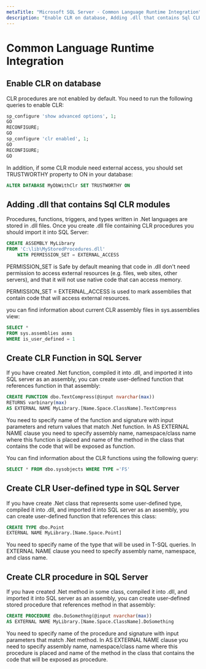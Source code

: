 ```yaml
---
metaTitle: "Microsoft SQL Server - Common Language Runtime Integration"
description: "Enable CLR on database, Adding .dll that contains Sql CLR modules, Create CLR Function in SQL Server, Create CLR User-defined type in SQL Server, Create CLR procedure in SQL Server"
---
```


# Common Language Runtime Integration



## Enable CLR on database


CLR procedures are not enabled by default. You need to run the following queries to enable CLR:

```sql
sp_configure 'show advanced options', 1;
GO
RECONFIGURE;
GO
sp_configure 'clr enabled', 1;
GO
RECONFIGURE;
GO

```

In addition, if some CLR module need external access, you should set TRUSTWORTHY property to ON in your database:

```sql
ALTER DATABASE MyDbWithClr SET TRUSTWORTHY ON

```



## Adding .dll that contains Sql CLR modules


Procedures, functions, triggers, and types written in .Net languages are stored in .dll files. Once you create .dll file containing CLR procedures you should import it into SQL Server:

```sql
CREATE ASSEMBLY MyLibrary
FROM 'C:\lib\MyStoredProcedures.dll'
    WITH PERMISSION_SET = EXTERNAL_ACCESS

```

PERMISSION_SET is Safe by default meaning that code in .dll don't need permission to access external resources (e.g. files, web sites, other servers), and that it will not use native code that can access memory.

PERMISSION_SET = EXTERNAL_ACCESS is used to mark assemblies that contain code that will access external resources.

you can find information about current CLR assembly files in sys.assemblies view:

```sql
SELECT *
FROM sys.assemblies asms
WHERE is_user_defined = 1

```



## Create CLR Function in SQL Server


If you have created .Net function, compiled it into .dll, and imported it into SQL server as an assembly, you can create user-defined function that references function in that assembly:

```sql
CREATE FUNCTION dbo.TextCompress(@input nvarchar(max)) 
RETURNS varbinary(max) 
AS EXTERNAL NAME MyLibrary.[Name.Space.ClassName].TextCompress 

```

You need to specify name of the function and signature with input parameters and return values that match .Net function. In AS EXTERNAL NAME clause you need to specify assembly name, namespace/class name where this function is placed and name of the method in the class that contains the code that will be exposed as function.

You can find information about the CLR functions using the following query:

```sql
SELECT * FROM dbo.sysobjects WHERE TYPE ='FS'

```



## Create CLR User-defined type in SQL Server


If you have create .Net class that represents some user-defined type, compiled it into .dll, and imported it into SQL server as an assembly, you can create user-defined function that references this class:

```sql
CREATE TYPE dbo.Point
EXTERNAL NAME MyLibrary.[Name.Space.Point]

```

You need to specify name of the type that will be used in T-SQL queries. In EXTERNAL NAME clause you need to specify assembly name, namespace, and class name.



## Create CLR procedure in SQL Server


If you have created .Net method in some class, compiled it into .dll, and imported it into SQL server as an assembly, you can create user-defined stored procedure that references method in that assembly:

```sql
CREATE PROCEDURE dbo.DoSomethng(@input nvarchar(max)) 
AS EXTERNAL NAME MyLibrary.[Name.Space.ClassName].DoSomething

```

You need to specify name of the procedure and signature with input parameters that match .Net method. In AS EXTERNAL NAME clause you need to specify assembly name, namespace/class name where this procedure is placed and name of the method in the class that contains the code that will be exposed as procedure.

